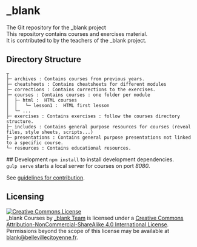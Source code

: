 # \_blank
The Git repository for the \_blank project  
This repository contains courses and exercises material.  
It is contributed to by the teachers of the \_blank project.

## Directory Structure

```
┬
├─ archives : Contains courses from previous years.
├─ cheatsheets : Contains cheatsheets for different modules     
├─ corrections : Contains corrections to the exercises.
├─ courses : Contains courses : one folder per module
│  ├─ html :  HTML courses
│  │   └─ lesson1 :  HTML first lesson
│  └─ ...
├─ exercises : Contains exercises : follow the courses directory structure.
├─ includes : Contains general purpose resources for courses (reveal files, style sheets, scripts...)
├─ presentations : Contains general purpose presentations not linked to a specific course.
└─ resources : Contains educational resources.
```


## Development
`npm install` to install development dependencies.  
`gulp serve` starts a local server for courses on port _8080_.

See [guidelines for contribution](CONTRIBUTING.MD).

## Licensing

<a rel="license" href="http://creativecommons.org/licenses/by-nc-sa/4.0/"><img alt="Creative Commons License" style="border-width:0" src="https://i.creativecommons.org/l/by-nc-sa/4.0/88x31.png" /></a>
<br />
<span xmlns:dct="http://purl.org/dc/terms/" href="http://purl.org/dc/dcmitype/Text" property="dct:title" rel="dct:type">_blank Courses</span> by <a xmlns:cc="http://creativecommons.org/ns#" href="http://blank.bellevillecitoyenne.fr/" property="cc:attributionName" rel="cc:attributionURL">_blank Team</a> is licensed under a <a rel="license" href="http://creativecommons.org/licenses/by-nc-sa/4.0/">Creative Commons Attribution-NonCommercial-ShareAlike 4.0 International License</a>.<br />Permissions beyond the scope of this license may be available at <a xmlns:cc="http://creativecommons.org/ns#" href="blank@bellevillecitoyenne.fr" rel="cc:morePermissions">blank@bellevillecitoyenne.fr</a>.
